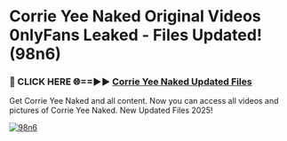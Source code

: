 # Corrie Yee Naked Original Videos 0nlyFans Leaked - Files Updated! (98n6)

<h3>🔴 CLICK HERE 🌐==►► <a href="https://tinyurl.com/up5wt9bj" rel="nofollow">Corrie Yee Naked Updated Files</a></h3>

Get Corrie Yee Naked and all content. Now you can access all videos and pictures of Corrie Yee Naked. New Updated Files 2025!

[![98n6](https://i.imgur.com/ABiUzMV.gif)](https://tinyurl.com/up5wt9bj)
